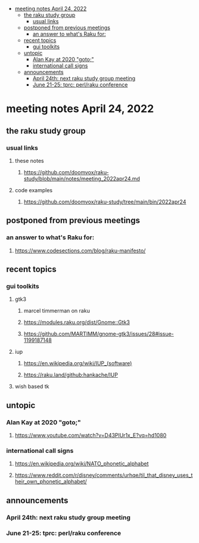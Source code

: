 - [meeting notes April 24, 2022](#org04c9f82)
  - [the raku study group](#org5cf4b1e)
    - [usual links](#org77c54b0)
  - [postponed from previous meetings](#orgcc3e5d0)
    - [an answer to what's Raku for:](#orgb2d15c6)
  - [recent topics](#org61c45ce)
    - [gui toolkits](#org25b24b6)
  - [untopic](#org9b978fa)
    - [Alan Kay at 2020 "goto;"](#org0cb1898)
    - [international call signs](#org1cec3fd)
  - [announcements](#org70c6e78)
    - [April 24th: next raku study group meeting](#orgc81b137)
    - [June 21-25: tprc: perl/raku conference](#org03cb8c1)


<a id="org04c9f82"></a>

# meeting notes April 24, 2022


<a id="org5cf4b1e"></a>

## the raku study group


<a id="org77c54b0"></a>

### usual links

1.  these notes

    1.  <https://github.com/doomvox/raku-study/blob/main/notes/meeting_2022apr24.md>

2.  code examples

    1.  <https://github.com/doomvox/raku-study/tree/main/bin/2022apr24>


<a id="orgcc3e5d0"></a>

## postponed from previous meetings


<a id="orgb2d15c6"></a>

### an answer to what's Raku for:

1.  <https://www.codesections.com/blog/raku-manifesto/>


<a id="org61c45ce"></a>

## recent topics


<a id="org25b24b6"></a>

### gui toolkits

1.  gtk3

    1.  marcel timmerman on raku
    
    2.  <https://modules.raku.org/dist/Gnome::Gtk3>
    
    3.  <https://github.com/MARTIMM/gnome-gtk3/issues/28#issue-1199187148>

2.  iup

    1.  <https://en.wikipedia.org/wiki/IUP_(software)>
    
    2.  <https://raku.land/github:hankache/IUP>

3.  wish based tk


<a id="org9b978fa"></a>

## untopic


<a id="org0cb1898"></a>

### Alan Kay at 2020 "goto;"

1.  <https://www.youtube.com/watch?v=D43PlUr1x_E?vq=hd1080>


<a id="org1cec3fd"></a>

### international call signs

1.  <https://en.wikipedia.org/wiki/NATO_phonetic_alphabet>

2.  <https://www.reddit.com/r/disney/comments/urhqe/til_that_disney_uses_their_own_phonetic_alphabet/>


<a id="org70c6e78"></a>

## announcements


<a id="orgc81b137"></a>

### April 24th: next raku study group meeting


<a id="org03cb8c1"></a>

### June 21-25: tprc: perl/raku conference
